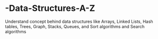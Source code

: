 # -Data-Structures-A-Z
Understand concept behind data structures like Arrays, Linked Lists, Hash tables, Trees, Graph, Stacks, Queues, and Sort algorithms and Search algorithms
